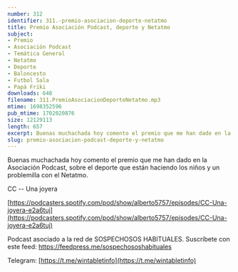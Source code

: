 ```yaml
---
number: 312
identifier: 311.-premio-asociacion-deporte-netatmo
title: Premio Asociación Podcast, deporte y Netatmo
subject:
- Premio
- Asociación Podcast
- Temática General
- Netatmo
- Deporte
- Baloncesto
- Futbol Sala
- Papá Friki
downloads: 648
filename: 311.PremioAsociacionDeporteNetatmo.mp3
mtime: 1698352596
pub_mtime: 1702020876
size: 12129113
length: 657
excerpt: Buenas muchachada hoy comento el premio que me han dado en la Asociación Podcast, sobre el deporte que están haciendo los niños y un problemilla con el netatmo
slug: premio-asociacion-podcast-deporte-y-netatmo
---
```

Buenas muchachada hoy comento el premio que me han dado en la Asociación Podcast, sobre el deporte que están haciendo los niños y un problemilla con el Netatmo.

CC -- Una joyera

[https://podcasters.spotify.com/pod/show/alberto5757/episodes/CC-Una-joyera-e2a6tuj](https://podcasters.spotify.com/pod/show/alberto5757/episodes/CC-Una-joyera-e2a6tuj)

Podcast asociado a la red de SOSPECHOSOS HABITUALES. Suscríbete con este feed: https://feedpress.me/sospechososhabituales

Telegram: [https://t.me/wintabletinfo](https://t.me/wintabletinfo)
